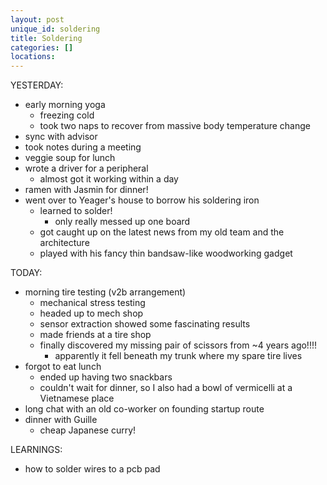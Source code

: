 ```yaml
---
layout: post
unique_id: soldering
title: Soldering
categories: []
locations: 
---
```


YESTERDAY:
* early morning yoga
  * freezing cold
  * took two naps to recover from massive body temperature change
* sync with advisor
* took notes during a meeting
* veggie soup for lunch
* wrote a driver for a peripheral
  * almost got it working within a day
* ramen with Jasmin for dinner!
* went over to Yeager's house to borrow his soldering iron
  * learned to solder!
    * only really messed up one board
  * got caught up on the latest news from my old team and the architecture
  * played with his fancy thin bandsaw-like woodworking gadget

TODAY:
* morning tire testing (v2b arrangement)
  * mechanical stress testing
  * headed up to mech shop
  * sensor extraction showed some fascinating results
  * made friends at a tire shop
  * finally discovered my missing pair of scissors from ~4 years ago!!!!
    * apparently it fell beneath my trunk where my spare tire lives
* forgot to eat lunch
  * ended up having two snackbars
  * couldn't wait for dinner, so I also had a bowl of vermicelli at a Vietnamese place
* long chat with an old co-worker on founding startup route
* dinner with Guille
  * cheap Japanese curry!

LEARNINGS:
* how to solder wires to a pcb pad
